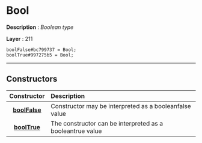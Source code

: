 # Bool

**Description** : *Boolean type*

**Layer** : 211

```tl
boolFalse#bc799737 = Bool;
boolTrue#997275b5 = Bool;
```

---

## Constructors

| Constructor | Description |
| :---: | :--- |
| [**boolFalse**](constructor/boolFalse) | Constructor may be interpreted as a booleanfalse value |
| [**boolTrue**](constructor/boolTrue) | The constructor can be interpreted as a booleantrue value |